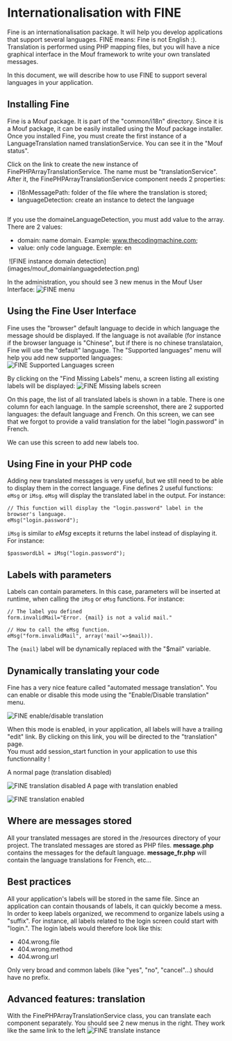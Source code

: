 Internationalisation with FINE
==============================

Fine is an internationalisation package. It will help you develop applications that
support several languages. FINE means: Fine is not English :).
Translation is performed using PHP mapping files, but you will have a nice graphical interface 
in the Mouf framework to write your own translated messages.

In this document, we will describe how to use FINE to support several languages in your application.

Installing Fine
---------------

Fine is a Mouf package. It is part of the "common/i18n" directory. Since it is a Mouf package, it can be easily installed using the Mouf package installer.
Once you installed Fine, you must create the first instance of a LanguageTranslation named translationService. You can see it in the "Mouf status".
<img src="images/mouf_status.png" alt="" />

Click on the link to create the new instance of FinePHPArrayTranslationService. The name must be "translationService".
After it, the FinePHPArrayTranslationService component needs 2 properties:

 - i18nMessagePath: folder of the file where the translation is stored;
 - languageDetection: create an instance to detect the language
<img src="images/mouf_translationService.png" alt="" />

If you use the domaineLanguageDetection, you must add value to the array. There are 2 values:
 - domain: name domain. Example: www.thecodingmachine.com;
 - value: only code language. Exemple: en

<img src="images/mouf_domainelanguagedetection.png" alt="" />
![FINE instance domain detection](images/mouf_domainlanguagedetection.png)

In the administration, you should see 3 new menus in the Mouf User Interface:
![FINE menu](images/fineMenu.jpg)

Using the Fine User Interface
-----------------------------

Fine uses the "browser" default language to decide in which language the message should be displayed.
If the language is not available (for instance if the browser language is "Chinese", but if there is no chinese translataion,
Fine will use the "default" language.
The "Supported languages" menu will help you add new supported languages:
![FINE Supported Languages screen](images/supportedLanguages.jpg)

By clicking on the "Find Missing Labels" menu, a screen listing all existing labels will be displayed:
![FINE Missing labels screen](images/missingLabels.jpg)

On this page, the list of all translated labels is shown in a table. There is one column for each language.
In the sample screenshot, there are 2 supported languages: the default language and French. On this screen,
we can see that we forgot to provide a valid translation for the label "login.password" in French.

We can use this screen to add new labels too.

Using Fine in your PHP code
---------------------------

Adding new translated messages is very useful, but we still need to be able to display them in the correct language.
Fine defines 2 useful functions: ```eMsg``` or ```iMsg```.
```eMsg``` will display the translated label in the output. For instance:
```
// This function will display the "login.password" label in the browser's language.
eMsg("login.password");
```
```iMsg``` is similar to <em>eMsg</em> excepts it returns the label instead of displaying it. For instance:
```
$passwordLbl = iMsg("login.password");
```

Labels with parameters
----------------------
Labels can contain parameters. In this case, parameters will be inserted at runtime, when calling the ```iMsg``` or ```eMsg``` functions.
For instance:
```
// The label you defined
form.invalidMail="Error. {mail} is not a valid mail."

// How to call the eMsg function. 
eMsg("form.invalidMail", array('mail'=>$mail)).
```
The ```{mail}``` label will be dynamically replaced with the "$mail" variable.

Dynamically translating your code
---------------------------------

Fine has a very nice feature called "automated message translation". You can enable or disable this mode using the "Enable/Disable translation" menu.

![FINE enable/disable translation](images/enableDisableTranslation.jpg)

When this mode is enabled, in your application, all labels will have a trailing "edit" link. By clicking on this link, you will be directed to the "translation" page.<br />
You must add session_start function in your application to use this functionnality !

A normal page (translation disabled)

![FINE translation disabled](images/translationDisabled.jpg)
A page with translation enabled

![FINE translation enabled](images/translationEnabled.jpg)

Where are messages stored
-------------------------

All your translated messages are stored in the /resources directory of your project.
The translated messages are stored as PHP files. <b>message.php</b> contains the messages for the default language. <b>message_fr.php</b> will contain the
language translations for French, etc...

Best practices
--------------

All your application's labels will be stored in the same file. Since an application can contain thousands of labels, 
it can quickly become a mess.
In order to keep labels organized, we recommend to organize labels using a "suffix". For instance, all labels
related to the login screen could start with "login.".
The login labels would therefore look like this:
 - 404.wrong.file
 - 404.wrong.method
 - 404.wrong.url
 
Only very broad and common labels (like "yes", "no", "cancel"...) should have no prefix.

Advanced features: translation
------------------------------

With the FinePHPArrayTranslationService class, you can translate each component separately. You should see 2 new menus in the right. They work like the same link to the left
![FINE translate instance](images/mouf_translate.png)